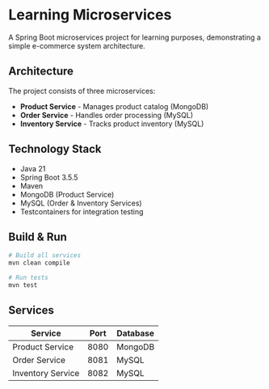 # Learning Microservices

A Spring Boot microservices project for learning purposes, demonstrating a simple e-commerce system architecture.

## Architecture

The project consists of three microservices:

- **Product Service** - Manages product catalog (MongoDB)
- **Order Service** - Handles order processing (MySQL)  
- **Inventory Service** - Tracks product inventory (MySQL)

## Technology Stack

- Java 21
- Spring Boot 3.5.5
- Maven
- MongoDB (Product Service)
- MySQL (Order & Inventory Services)
- Testcontainers for integration testing

## Build & Run

```bash
# Build all services
mvn clean compile

# Run tests
mvn test
```

## Services

| Service | Port | Database |
|---------|------|----------|
| Product Service | 8080 | MongoDB |
| Order Service | 8081 | MySQL |
| Inventory Service | 8082 | MySQL |